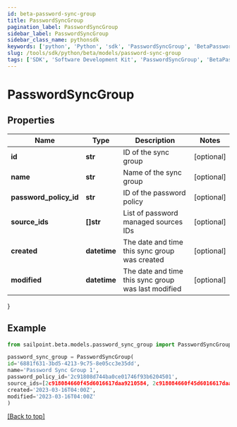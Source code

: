 ```yaml
---
id: beta-password-sync-group
title: PasswordSyncGroup
pagination_label: PasswordSyncGroup
sidebar_label: PasswordSyncGroup
sidebar_class_name: pythonsdk
keywords: ['python', 'Python', 'sdk', 'PasswordSyncGroup', 'BetaPasswordSyncGroup'] 
slug: /tools/sdk/python/beta/models/password-sync-group
tags: ['SDK', 'Software Development Kit', 'PasswordSyncGroup', 'BetaPasswordSyncGroup']
---
```


# PasswordSyncGroup


## Properties

Name | Type | Description | Notes
------------ | ------------- | ------------- | -------------
**id** | **str** | ID of the sync group | [optional] 
**name** | **str** | Name of the sync group | [optional] 
**password_policy_id** | **str** | ID of the password policy | [optional] 
**source_ids** | **[]str** | List of password managed sources IDs | [optional] 
**created** | **datetime** | The date and time this sync group was created | [optional] 
**modified** | **datetime** | The date and time this sync group was last modified | [optional] 
}

## Example

```python
from sailpoint.beta.models.password_sync_group import PasswordSyncGroup

password_sync_group = PasswordSyncGroup(
id='6881f631-3bd5-4213-9c75-8e05cc3e35dd',
name='Password Sync Group 1',
password_policy_id='2c91808d744ba0ce01746f93b6204501',
source_ids=[2c918084660f45d6016617daa9210584, 2c918084660f45d6016617daa9210500],
created='2023-03-16T04:00Z',
modified='2023-03-16T04:00Z'
)

```
[[Back to top]](#) 

